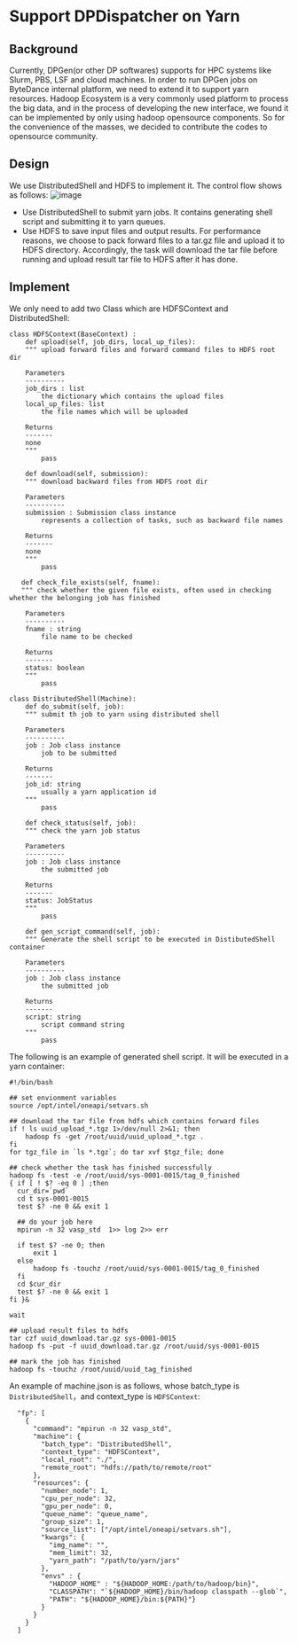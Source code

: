 # Support DPDispatcher on Yarn
## Background
Currently, DPGen(or other DP softwares) supports for HPC systems like Slurm, PBS, LSF and cloud machines. In order to run DPGen jobs on ByteDance internal platform, we need to extend it to support yarn resources. Hadoop Ecosystem is a very commonly used platform to process the big data, and in the process of developing the new interface, we found it can be implemented by only using hadoop opensource components. So for the convenience of the masses, we decided to contribute the codes to opensource community.

## Design
We use DistributedShell and HDFS to implement it. The control flow shows as follows:
![image](https://github.com/shazj99/dpdispatcher/blob/yarn/doc/dpgen_yarn.jpg?raw=true)
- Use DistributedShell to submit yarn jobs. It contains generating shell script and submitting it to yarn queues.
- Use HDFS to save input files and output results. For performance reasons, we choose to pack forward files to a tar.gz file and upload it to HDFS directory. Accordingly, the task will download the tar file before running and upload result tar file to HDFS after it has done.

## Implement
We only need to add two Class which are HDFSContext and DistributedShell:

```
class HDFSContext(BaseContext) :
    def upload(self, job_dirs, local_up_files):
    """ upload forward files and forward command files to HDFS root dir

    Parameters
    ----------
    job_dirs : list
        the dictionary which contains the upload files
    local_up_files: list
        the file names which will be uploaded

    Returns
    -------
    none
    """
        pass

    def download(self, submission):
    """ download backward files from HDFS root dir

    Parameters
    ----------
    submission : Submission class instance
        represents a collection of tasks, such as backward file names

    Returns
    -------
    none
    """
        pass

   def check_file_exists(self, fname):
   """ check whether the given file exists, often used in checking whether the belonging job has finished

    Parameters
    ----------
    fname : string
        file name to be checked

    Returns
    -------
    status: boolean
    """
        pass
```

```
class DistributedShell(Machine):
    def do_submit(self, job):
    """ submit th job to yarn using distributed shell

    Parameters
    ----------
    job : Job class instance
        job to be submitted

    Returns
    -------
    job_id: string
        usually a yarn application id
    """
        pass

    def check_status(self, job):
    """ check the yarn job status

    Parameters
    ----------
    job : Job class instance
        the submitted job

    Returns
    -------
    status: JobStatus
    """
        pass

    def gen_script_command(self, job):
    """ Generate the shell script to be executed in DistibutedShell container

    Parameters
    ----------
    job : Job class instance
        the submitted job

    Returns
    -------
    script: string
        script command string
    """
        pass
```

The following is an example of generated shell script. It will be executed in a yarn container:
```
#!/bin/bash

## set envionment variables
source /opt/intel/oneapi/setvars.sh

## download the tar file from hdfs which contains forward files
if ! ls uuid_upload_*.tgz 1>/dev/null 2>&1; then
    hadoop fs -get /root/uuid/uuid_upload_*.tgz .
fi
for tgz_file in `ls *.tgz`; do tar xvf $tgz_file; done

## check whether the task has finished successfully
hadoop fs -test -e /root/uuid/sys-0001-0015/tag_0_finished
{ if [ ! $? -eq 0 ] ;then
  cur_dir=`pwd`
  cd t sys-0001-0015
  test $? -ne 0 && exit 1

  ## do your job here
  mpirun -n 32 vasp_std  1>> log 2>> err

  if test $? -ne 0; then
      exit 1
  else
      hadoop fs -touchz /root/uuid/sys-0001-0015/tag_0_finished
  fi
  cd $cur_dir
  test $? -ne 0 && exit 1
fi }&

wait

## upload result files to hdfs
tar czf uuid_download.tar.gz sys-0001-0015
hadoop fs -put -f uuid_download.tar.gz /root/uuid/sys-0001-0015

## mark the job has finished
hadoop fs -touchz /root/uuid/uuid_tag_finished
```
An example of machine.json is as follows, whose batch_type is `DistributedShell`，and context_type is `HDFSContext`:

```
  "fp": [
    {
      "command": "mpirun -n 32 vasp_std",
      "machine": {
        "batch_type": "DistributedShell",
        "context_type": "HDFSContext",
        "local_root": "./",
        "remote_root": "hdfs://path/to/remote/root"
      },
      "resources": {
        "number_node": 1,
        "cpu_per_node": 32,
        "gpu_per_node": 0,
        "queue_name": "queue_name",
        "group_size": 1,
        "source_list": ["/opt/intel/oneapi/setvars.sh"],
        "kwargs": {
          "img_name": "",
          "mem_limit": 32,
          "yarn_path": "/path/to/yarn/jars"
        },
        "envs" : {
          "HADOOP_HOME" : "${HADOOP_HOME:/path/to/hadoop/bin}",
          "CLASSPATH": "`${HADOOP_HOME}/bin/hadoop classpath --glob`",
          "PATH": "${HADOOP_HOME}/bin:${PATH}"}
        }
      }
    }
  ]
```
